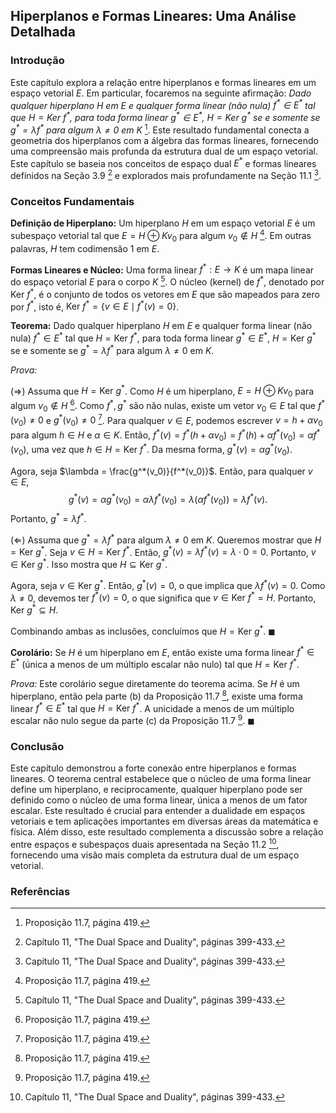 ## Hiperplanos e Formas Lineares: Uma Análise Detalhada

### Introdução
Este capítulo explora a relação entre hiperplanos e formas lineares em um espaço vetorial $E$. Em particular, focaremos na seguinte afirmação: *Dado qualquer hiperplano $H$ em $E$ e qualquer forma linear (não nula) $f^* \in E^*$ tal que $H = \text{Ker } f^*$, para toda forma linear $g^* \in E^*$, $H = \text{Ker } g^*$ se e somente se $g^* = \lambda f^*$ para algum $\lambda \neq 0$ em $K$* [^419]. Este resultado fundamental conecta a geometria dos hiperplanos com a álgebra das formas lineares, fornecendo uma compreensão mais profunda da estrutura dual de um espaço vetorial. Este capítulo se baseia nos conceitos de espaço dual $E^*$ e formas lineares definidos na Seção 3.9 [^1] e explorados mais profundamente na Seção 11.1 [^1].

### Conceitos Fundamentais

**Definição de Hiperplano:** Um hiperplano $H$ em um espaço vetorial $E$ é um subespaço vetorial tal que $E = H \oplus Kv_0$ para algum $v_0 \notin H$ [^419]. Em outras palavras, $H$ tem codimensão 1 em $E$.

**Formas Lineares e Núcleo:** Uma forma linear $f^*: E \to K$ é um mapa linear do espaço vetorial $E$ para o corpo $K$ [^1]. O núcleo (kernel) de $f^*$, denotado por $\text{Ker } f^*$, é o conjunto de todos os vetores em $E$ que são mapeados para zero por $f^*$, isto é, $\text{Ker } f^* = \{v \in E \mid f^*(v) = 0\}$.

**Teorema:** Dado qualquer hiperplano $H$ em $E$ e qualquer forma linear (não nula) $f^* \in E^*$ tal que $H = \text{Ker } f^*$, para toda forma linear $g^* \in E^*$, $H = \text{Ker } g^*$ se e somente se $g^* = \lambda f^*$ para algum $\lambda \neq 0$ em $K$.

*Prova:*

($\Rightarrow$) Assuma que $H = \text{Ker } g^*$. Como $H$ é um hiperplano, $E = H \oplus Kv_0$ para algum $v_0 \notin H$ [^419].  Como $f^*, g^*$ são não nulas, existe um vetor $v_0 \in E$ tal que $f^*(v_0) \neq 0$ e $g^*(v_0) \neq 0$ [^419]. Para qualquer $v \in E$, podemos escrever $v = h + \alpha v_0$ para algum $h \in H$ e $\alpha \in K$. Então, $f^*(v) = f^*(h + \alpha v_0) = f^*(h) + \alpha f^*(v_0) = \alpha f^*(v_0)$, uma vez que $h \in H = \text{Ker } f^*$. Da mesma forma, $g^*(v) = \alpha g^*(v_0)$.

Agora, seja $\lambda = \frac{g^*(v_0)}{f^*(v_0)}$. Então, para qualquer $v \in E$,
$$g^*(v) = \alpha g^*(v_0) = \alpha \lambda f^*(v_0) = \lambda (\alpha f^*(v_0)) = \lambda f^*(v).$$
Portanto, $g^* = \lambda f^*$.

($\Leftarrow$) Assuma que $g^* = \lambda f^*$ para algum $\lambda \neq 0$ em $K$. Queremos mostrar que $H = \text{Ker } g^*$. Seja $v \in H = \text{Ker } f^*$. Então, $g^*(v) = \lambda f^*(v) = \lambda \cdot 0 = 0$. Portanto, $v \in \text{Ker } g^*$. Isso mostra que $H \subseteq \text{Ker } g^*$.

Agora, seja $v \in \text{Ker } g^*$. Então, $g^*(v) = 0$, o que implica que $\lambda f^*(v) = 0$. Como $\lambda \neq 0$, devemos ter $f^*(v) = 0$, o que significa que $v \in \text{Ker } f^* = H$. Portanto, $\text{Ker } g^* \subseteq H$.

Combinando ambas as inclusões, concluímos que $H = \text{Ker } g^*$. $\blacksquare$

**Corolário:** Se $H$ é um hiperplano em $E$, então existe uma forma linear $f^* \in E^*$ (única a menos de um múltiplo escalar não nulo) tal que $H = \text{Ker } f^*$.

*Prova:* Este corolário segue diretamente do teorema acima. Se $H$ é um hiperplano, então pela parte (b) da Proposição 11.7 [^419], existe uma forma linear $f^* \in E^*$ tal que $H = \text{Ker } f^*$. A unicidade a menos de um múltiplo escalar não nulo segue da parte (c) da Proposição 11.7 [^419]. $\blacksquare$

### Conclusão

Este capítulo demonstrou a forte conexão entre hiperplanos e formas lineares. O teorema central estabelece que o núcleo de uma forma linear define um hiperplano, e reciprocamente, qualquer hiperplano pode ser definido como o núcleo de uma forma linear, única a menos de um fator escalar. Este resultado é crucial para entender a dualidade em espaços vetoriais e tem aplicações importantes em diversas áreas da matemática e física. Além disso, este resultado complementa a discussão sobre a relação entre espaços e subespaços duais apresentada na Seção 11.2 [^1], fornecendo uma visão mais completa da estrutura dual de um espaço vetorial.

### Referências
[^1]: Capítulo 11, "The Dual Space and Duality", páginas 399-433.
[^419]: Proposição 11.7, página 419.
<!-- END -->